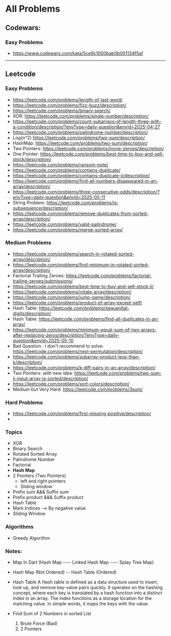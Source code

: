 # All Problems

## Codewars:

### Easy Problems

- https://www.codewars.com/kata/5ce9c1000bab0b001134f5af

---

## Leetcode

### Easy Problems

- https://leetcode.com/problems/length-of-last-word/
- https://leetcode.com/problems/fizz-buzz/description/
- https://leetcode.com/problems/binary-search/
- XOR: https://leetcode.com/problems/single-number/description/
- https://leetcode.com/problems/count-subarrays-of-length-three-with-a-condition/description/?envType=daily-question&envId=2025-04-27
- https://leetcode.com/problems/palindrome-number/description/
- Log(n^2) https://leetcode.com/problems/two-sum/description/
- HashMap: https://leetcode.com/problems/two-sum/description/
- Two Pointers: https://leetcode.com/problems/move-zeroes/description/
- One Pointer: https://leetcode.com/problems/best-time-to-buy-and-sell-stock/description/
- https://leetcode.com/problems/ransom-note/
- https://leetcode.com/problems/contains-duplicate/
- https://leetcode.com/problems/contains-duplicate-ii/description/
- https://leetcode.com/problems/find-all-numbers-disappeared-in-an-array/description/
- https://leetcode.com/problems/three-consecutive-odds/description/?envType=daily-question&envId=2025-05-11
- String Problem: https://leetcode.com/problems/is-subsequence/description/
- https://leetcode.com/problems/remove-duplicates-from-sorted-array/description/
- https://leetcode.com/problems/valid-palindrome/
- https://leetcode.com/problems/merge-sorted-array/

### Medium Problems

- https://leetcode.com/problems/search-in-rotated-sorted-array/description/
- https://leetcode.com/problems/find-minimum-in-rotated-sorted-array/description/
- Factorial Trailing Zeroes: https://leetcode.com/problems/factorial-trailing-zeroes/submissions/
- https://leetcode.com/problems/best-time-to-buy-and-sell-stock-ii/
- https://leetcode.com/problems/rotate-array/description/
- https://leetcode.com/problems/jump-game/description/
- https://leetcode.com/problems/product-of-array-except-self/
- Hash Table: https://leetcode.com/problems/sequential-digits/description/
- Hash Table: https://leetcode.com/problems/find-all-duplicates-in-an-array/
- https://leetcode.com/problems/minimum-equal-sum-of-two-arrays-after-replacing-zeros/description/?envType=daily-question&envId=2025-05-10
- Bad Question : I don't recommend to solve: https://leetcode.com/problems/next-permutation/description/
- https://leetcode.com/problems/subarray-product-less-than-k/description/
- https://leetcode.com/problems/k-diff-pairs-in-an-array/description/
- Two Pointers: with new idea: https://leetcode.com/problems/two-sum-ii-input-array-is-sorted/description/
- https://leetcode.com/problems/sort-colors/description/
- Medium but Very Hard: https://leetcode.com/problems/3sum/

### Hard Problems

- https://leetcode.com/problems/first-missing-positive/description/
-

### Topics

- XOR
- Binary Search
- Rotated Sorted Array
- Palindrome Number
- Factorial
- **Hash Map**
- 2 Pointers (Two Pointers)
  - left and right pointers
  - Sliding window
- Prefix sum &&& Suffix sum
- Prefix product &&& Suffix product
- Hash Table
- Mark Indices --> By negative value
- Sliding Window

### Algorithms

- Greedy Algorithm

### Notes:

- Map In Dart (Hash Map ---- Linked Hash Map ---- Splay Tree Map)
- Hash Map (Not Ordered) -- Hash Table (Ordered)
- Hash Table
  A Hash table is defined as a data structure used to insert, look up, and remove key-value pairs quickly.
  It operates on the hashing concept,
  where each key is translated by a hash function into a distinct index in an array.
  The index functions as a storage location for the matching value.
  In simple words, it maps the keys with the value.

- Find Sum of 2 Numbers in sorted List
  1. Brute Force (Bad)
  2. 2 Pointers
